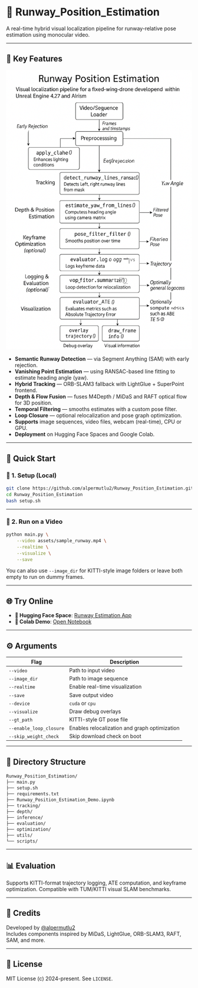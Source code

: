 # 🛬 Runway_Position_Estimation

A real-time hybrid visual localization pipeline for runway-relative pose estimation using monocular video.

---

## 📌 Key Features

![Runway Position Estimation Pipeline](./assets/runway_pipeline_diagram.png)


- **Semantic Runway Detection** — via Segment Anything (SAM) with early rejection.
- **Vanishing Point Estimation** — using RANSAC-based line fitting to estimate heading angle (yaw).
- **Hybrid Tracking** — ORB-SLAM3 fallback with LightGlue + SuperPoint frontend.
- **Depth & Flow Fusion** — fuses M4Depth / MiDaS and RAFT optical flow for 3D position.
- **Temporal Filtering** — smooths estimates with a custom pose filter.
- **Loop Closure** — optional relocalization and pose graph optimization.
- **Supports** image sequences, video files, webcam (real-time), CPU or GPU.
- **Deployment** on Hugging Face Spaces and Google Colab.

---

## 🚀 Quick Start

### 🔧 1. Setup (Local)

```bash
git clone https://github.com/alpermutlu2/Runway_Position_Estimation.git
cd Runway_Position_Estimation
bash setup.sh
```

---

### 🧪 2. Run on a Video

```bash
python main.py \
    --video assets/sample_runway.mp4 \
    --realtime \
    --visualize \
    --save
```

You can also use `--image_dir` for KITTI-style image folders or leave both empty to run on dummy frames.

---

## 🌐 Try Online

- **🤗 Hugging Face Space**: [Runway Estimation App](https://huggingface.co/spaces/your_username/runway-estimation)  
- **🧪 Colab Demo**: [Open Notebook](https://colab.research.google.com/github/alpermutlu2/Runway_Position_Estimation/blob/main/Runway_Position_Estimation_Demo.ipynb)

---

## ⚙️ Arguments

| Flag | Description |
|------|-------------|
| `--video` | Path to input video |
| `--image_dir` | Path to image sequence |
| `--realtime` | Enable real-time visualization |
| `--save` | Save output video |
| `--device` | `cuda` or `cpu` |
| `--visualize` | Draw debug overlays |
| `--gt_path` | KITTI-style GT pose file |
| `--enable_loop_closure` | Enables relocalization and graph optimization |
| `--skip_weight_check` | Skip download check on boot |

---

## 📁 Directory Structure

```
Runway_Position_Estimation/
├── main.py
├── setup.sh
├── requirements.txt
├── Runway_Position_Estimation_Demo.ipynb
├── tracking/
├── depth/
├── inference/
├── evaluation/
├── optimization/
├── utils/
└── scripts/
```

---

## 📊 Evaluation

Supports KITTI-format trajectory logging, ATE computation, and keyframe optimization. Compatible with TUM/KITTI visual SLAM benchmarks.

---

## 🧠 Credits

Developed by [@alpermutlu2](https://github.com/alpermutlu2)  
Includes components inspired by MiDaS, LightGlue, ORB-SLAM3, RAFT, SAM, and more.

---

## 📝 License

MIT License (c) 2024-present. See `LICENSE`.